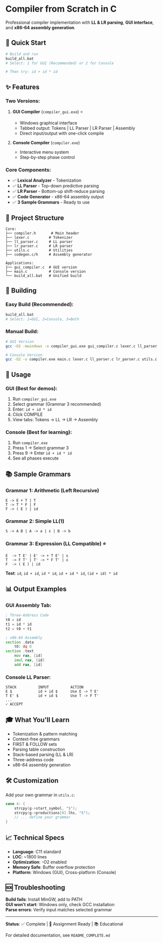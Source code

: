 # Compiler from Scratch in C

Professional compiler implementation with **LL & LR parsing**, **GUI interface**, and **x86-64 assembly generation**.

## 🚀 Quick Start

```bash
# Build and run
build_all.bat
# Select: 1 for GUI (Recommended) or 2 for Console

# Then try: id + id * id
```

## ✨ Features

### Two Versions:
1. **GUI Compiler** (`compiler_gui.exe`) ⭐
   - Windows graphical interface
   - Tabbed output: Tokens | LL Parser | LR Parser | Assembly
   - Direct input/output with one-click compile
   
2. **Console Compiler** (`compiler.exe`)
   - Interactive menu system
   - Step-by-step phase control

### Core Components:
- ✅ **Lexical Analyzer** - Tokenization
- ✅ **LL Parser** - Top-down predictive parsing
- ✅ **LR Parser** - Bottom-up shift-reduce parsing
- ✅ **Code Generator** - x86-64 assembly output
- ✅ **3 Sample Grammars** - Ready to use

## 📁 Project Structure

```
Core:
├── compiler.h       # Main header
├── lexer.c         # Tokenizer
├── ll_parser.c     # LL parser
├── lr_parser.c     # LR parser
├── utils.c         # Utilities
├── codegen.c/h     # Assembly generator

Applications:
├── gui_compiler.c  # GUI version
├── main.c          # Console version
└── build_all.bat   # Unified build
```

## 🔧 Building

### Easy Build (Recommended):
```bash
build_all.bat
# Select: 1=GUI, 2=Console, 3=Both
```

### Manual Build:
```bash
# GUI Version
gcc -O2 -mwindows -o compiler_gui.exe gui_compiler.c lexer.c ll_parser.c lr_parser.c utils.c codegen.c -lcomctl32 -lgdi32

# Console Version  
gcc -O2 -o compiler.exe main.c lexer.c ll_parser.c lr_parser.c utils.c
```

## 🎯 Usage

### GUI (Best for demos):
1. Run `compiler_gui.exe`
2. Select grammar (Grammar 3 recommended)
3. Enter: `id + id * id`
4. Click COMPILE
5. View tabs: Tokens → LL → LR → Assembly

### Console (Best for learning):
1. Run `compiler.exe`
2. Press 1 → Select grammar 3
3. Press 9 → Enter `id + id * id`
4. See all phases execute

## 📚 Sample Grammars

### Grammar 1: Arithmetic (Left Recursive)
```
E -> E + T | T
T -> T * F | F  
F -> ( E ) | id
```

### Grammar 2: Simple LL(1)
```
S -> A B | A -> a | ε | B -> b
```

### Grammar 3: Expression (LL Compatible) ⭐
```
E  -> T E' | E' -> + T E' | ε
T  -> F T' | T' -> * F T' | ε
F  -> ( E ) | id
```

**Test**: `id`, `id + id`, `id * id`, `id + id * id`, `(id + id) * id`

## 📊 Output Examples

### GUI Assembly Tab:
```asm
; Three-Address Code
t0 = id
t1 = id * id
t2 = t0 + t1

; x86-64 Assembly
section .data
    t0: dq 0
section .text
    mov rax, [id]
    imul rax, [id]
    add rax, [id]
```

### Console LL Parser:
```
STACK          INPUT          ACTION
E $            id + id $      Use E -> T E'
T E' $         id + id $      Use T -> F T'
...
✓ ACCEPT
```

## 🎓 What You'll Learn

- Tokenization & pattern matching
- Context-free grammars
- FIRST & FOLLOW sets
- Parsing table construction
- Stack-based parsing (LL & LR)
- Three-address code
- x86-64 assembly generation

## 🛠️ Customization

Add your own grammar in `utils.c`:
```c
case 4: {
    strcpy(g->start_symbol, "S");
    strcpy(g->productions[0].lhs, "S");
    // ... define your grammar
}
```

## 📈 Technical Specs

- **Language**: C11 standard
- **LOC**: ~1800 lines
- **Optimization**: -O2 enabled
- **Memory Safe**: Buffer overflow protection
- **Platform**: Windows (GUI), Cross-platform (Console)

## 🆘 Troubleshooting

**Build fails**: Install MinGW, add to PATH  
**GUI won't start**: Windows only, check GCC installation  
**Parse errors**: Verify input matches selected grammar  

---

**Status**: ✅ Complete | 🎯 Assignment Ready | 📚 Educational

For detailed documentation, see `README_COMPLETE.md`
